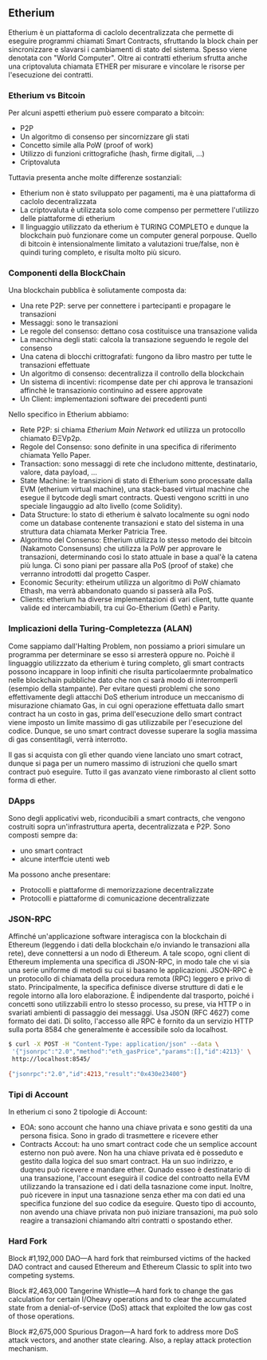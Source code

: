 ## Etherium

Etherium è un piattaforma di caclolo decentralizzata che permette di eseguire programmi chiamati Smart Contracts,
sfruttando la block chain per sincronizzare e slavarsi i cambiamenti di stato del sistema. Spesso viene denotata con "World Computer".
Oltre ai contratti etherium sfrutta anche una criptovaluta chiamata ETHER per misurare e vincolare le risorse per 
l'esecuzione dei contratti.


### Etherium vs Bitcoin

Per alcuni aspetti etherium può essere comparato a bitcoin:

- P2P
- Un algoritmo di consenso per sincornizzare gli stati
- Concetto simile alla PoW (proof of work)
- Utilizzo di funzioni crittografiche (hash, firme digitali, ...)
- Criptovaluta

Tuttavia presenta anche molte differenze sostanziali:

- Etherium non è stato sviluppato per pagamenti, ma è una piattaforma di caclolo decentralizzata
- La criptovaluta è utilizzata solo come compenso per permettere l'utilizzo delle piattaforme di etherium
- Il linguaggio utilizzato da etherium è TURING COMPLETO e dunque la blockchain può funzionare come un computer general porpouse. 
  Quello di bitcoin è intensionalmente limitato a valutazioni true/false, non è quindi turing completo, e risulta molto più sicuro. 


### Componenti della BlockChain

Una blockchain pubblica è soliutamente composta da:

- Una rete P2P: serve per connettere i partecipanti e propagare le transazioni
- Messaggi: sono le transazioni
- Le regole del consenso: dettano cosa costituisce una transazione valida
- La macchina degli stati: calcola la transazione seguendo le regole del consenso
- Una catena di blocchi crittografati: fungono da libro mastro per tutte le transazioni effettuate
- Un algoritmo di consenso: decentralizza il controllo della blockchain
- Un sistema di incentivi: ricompense date per chi approva le transazioni affinchè le transazionio continuino ad essere approvate
- Un Client: implementazioni software dei precedenti punti

Nello specifico in Etherium abbiamo:

- Rete P2P: si chiama _Etherium Main Network_ ed utilizza un protocollo chiamato ÐΞVp2p.
- Regole del Consenso: sono definite in una specifica di riferimento chiamata Yello Paper.
- Transaction: sono messaggi di rete che includono mittente, destinatario, valore, data payload, ...
- State Machine: le transizioni di stato di Etherium sono processate dalla EVM (etherium virtual machine), una stack-based virtual machine che esegue il bytcode
degli smart contracts. Questi vengono scritti in uno speciale lingauggio ad alto livello (come Solidity).
- Data Structure: lo stato di etherium è salvato localmente su ogni nodo come un database contenente transazioni e stato del sistema in una struttura data chiamata Merker Patricia Tree.
- Algoritmo del Consenso: Etherium utilizza lo stesso metodo dei bitcoin (Nakamoto Consensuns) che utilizza la PoW per approvare le transazioni, determinando così lo stato attuale in base a qual'è la catena più lunga. Ci sono piani per passare alla PoS (proof of stake) che verranno introdotti dal progetto Casper.
- Economic Security: etheirum utilizza un algoritmo di PoW chiamato Ethash, ma verrà abbandonato quando si passerà alla PoS.
- Clients: etherium ha diverse implementazioni di vari client, tutte quante valide ed intercambiabili, tra cui Go-Etherium (Geth) e Parity.

### Implicazioni della Turing-Completezza (ALAN)

Come sappiamo dall'Halting Problem, non possiamo a priori simulare un programma per determinare se esso si arresterà oppure no. Poichè il linguaggio utilizzzato da etherium è turing completo, gli smart contracts possono incappare in loop infiniti che risulta particolaermnte probalmatico nelle blockchain pubbliche dato che non ci sarà modo di interromperli (esempio della stampante). Per evitare questi problemi che sono effettivamente degli attacchi DoS etherium introduce un meccanismo di misurazione chiamato Gas, in cui ogni operazione effettuata dallo smart contract ha un costo in gas, prima dell'esecuzione dello smart contract viene imposto un limite massimo di gas utilizzabile per l'esecuzione del codice. Dunque, se uno smart contract dovesse superare la soglia massima di gas consentitagli, verrà interrotto.

Il gas si acquista con gli ether quando viene lanciato uno smart cotract, dunque si paga per un numero massimo di istruzioni che quello smart contract può eseguire. Tutto il gas avanzato viene rimborasto al client sotto forma di ether.

### DApps

Sono degli applicativi web, riconducibili a smart contracts, che vengono costruiti sopra un'infrastruttura aperta, decentralizzata e P2P.
Sono composti sempre da:

- uno smart contract
- alcune interffcie utenti web

Ma possono anche presentare:

- Protocolli e piattaforme di memorizzazione decentralizzate
- Protocolli e piattaforme di comunicazione decentralizzate 

### JSON-RPC

Affinché un'applicazione software interagisca con la blockchain di Ethereum (leggendo i dati della blockchain e/o inviando le transazioni alla rete), deve connettersi a un nodo di Ethereum.
A tale scopo, ogni client di Ethereum implementa una specifica di JSON-RPC, in modo tale che vi sia una serie uniforme di metodi su cui si basano le applicazioni.
JSON-RPC è un protocollo di chiamata della procedura remota (RPC) leggero e privo di stato. Principalmente, la specifica definisce diverse strutture di dati e le regole intorno alla loro elaborazione. È indipendente dal trasporto, poiché i concetti sono utilizzabili entro lo stesso processo, su prese, via HTTP o in svariati ambienti di passaggio dei messaggi. Usa JSON (RFC 4627) come formato dei dati.
Di solito, l'accesso alle RPC è fornito da un servizio HTTP sulla porta 8584 che generalmente è accessibile solo da localhost.

```bash
$ curl -X POST -H "Content-Type: application/json" --data \
 '{"jsonrpc":"2.0","method":"eth_gasPrice","params":[],"id":4213}' \
 http://localhost:8545/
 
{"jsonrpc":"2.0","id":4213,"result":"0x430e23400"}
```

### Tipi di Account

In etherium ci sono 2 tipologie di Account:

- EOA: sono account che hanno una chiave privata e sono gestiti da una persona fisica. Sono in grado di trasmettere e ricevere ether
- Contracts Accout: ha uno smart contract code che un semplice account esterno non può avere. Non ha una chiave privata ed è posseduto e gestito dalla logica del suo smart contract. Ha un suo indirizzo, e duqneu può ricevere e mandare ether. Qunado esseo è destinatario di una transazione, l'account eseguirà il codice del controatto nella EVM utilizzando la transazione ed i dati della tasnazione come input. Inoltre, può ricevere in input una tasnazione senza ether ma con dati ed una specifica funzione del suo codice da eseguire. Questo tipo di accounto, non avendo una chiave privata non può iniziare transazioni, ma può solo reagire a transazioni chiamando altri contratti o spostando ether.

### Hard Fork

Block #1,192,000
    DAO—A hard fork that reimbursed victims of the hacked DAO contract and
    caused Ethereum and Ethereum Classic to split into two competing systems.

Block #2,463,000
    Tangerine Whistle—A hard fork to change the gas calculation for certain I/Oheavy operations and to clear the accumulated state from a denial-of-service
    (DoS) attack that exploited the low gas cost of those operations.

Block #2,675,000
    Spurious Dragon—A hard fork to address more DoS attack vectors, and another
    state clearing. Also, a replay attack protection mechanism.